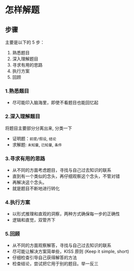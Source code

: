 # 怎样解题

## 步骤
主要是以下的 5 步：
1. 熟悉题目
2. 深入理解题目
3. 寻求有用的思路
4. 执行方案
5. 回顾

### 1.熟悉题目
- 尽可能印入脑海里，即使不看题目也能回忆起

### 2.深入理解题目
将题目主要部分分离出来, 分类一下
- 证明题：`前提/假设`, `结论`
- 求解题: `未知量`, `已知量`, `条件`

### 3.寻求有用的思路
- 从不同的方面考虑题目，寻找与自己过去知识的联系
- 直到有一个类似的念头，再仔细观察这个念头，不管对错
- 再解决这个念头。
- 就是题目不断地进行转化

### 4.执行方案
- 以形式推理和直观的洞察，两种方式确保每一步的正确性
- 逻辑和直觉，双管齐下

### 5.回顾
- 从不同的方面观察解答，寻找与自己过去知识的联系
- 尽可能让解决方案简单些，KISS 原则 (Keep it simple, short)
- 仔细检查引导自己获得解答的方法 
- 检查结论，尝试把它用于别的题目。举一反三
 
